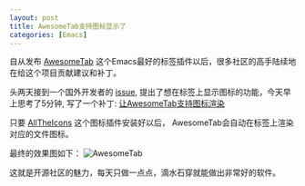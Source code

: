 ```yaml
---
layout: post
title: AwesomeTab支持图标显示了
categories: [Emacs]
---
```


自从发布 [AwesomeTab](https://github.com/manateelazycat/awesome-tab) 这个Emacs最好的标签插件以后，很多社区的高手陆续地在给这个项目贡献建议和补丁。

头两天接到一个国外开发者的 [issue](https://github.com/manateelazycat/awesome-tab/issues/34), 提出了想在标签上显示图标的功能，今天早上思考了5分钟, 写了一个补丁: [让AwesomeTab支持图标渲染](https://github.com/manateelazycat/awesome-tab/commit/ae98cef5c9fe2b8674c705f1772400f0caf10a74)

只要 [AllTheIcons](https://github.com/domtronn/all-the-icons.el) 这个图标插件安装好以后， AwesomeTab会自动在标签上渲染对应的文件图标。

最终的效果图如下：
![AwesomeTab]({{site.url}}/pics/awesome-tab/support-icons.png)

这就是开源社区的魅力，每天只做一点点，滴水石穿就能做出非常好的软件。
